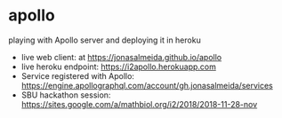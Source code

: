 # apollo
playing with Apollo server and deploying it in heroku

* live web client: at https://jonasalmeida.github.io/apollo
* live heroku endpoint: https://i2apollo.herokuapp.com
* Service registered with Apollo: https://engine.apollographql.com/account/gh.jonasalmeida/services
* SBU hackathon session: https://sites.google.com/a/mathbiol.org/i2/2018/2018-11-28-nov
